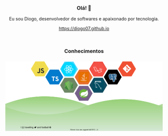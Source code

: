 <h3 align="center"> Olá! 👋</h3>

<p align="center">
Eu sou Diogo, desenvolvedor de softwares e apaixonado por tecnologia.
</p>

<p  align="center">
<a href="https://diogo07.github.io/">https://diogo07.github.io</a>
</p>

<br/>
<h3 align="center">
Conhecimentos
</h3>

<h3 align="center">
<img src="https://raw.githubusercontent.com/diogo07/diogo07/master/assets/stack-hills.svg" alt="stacks"/>
</h3>
